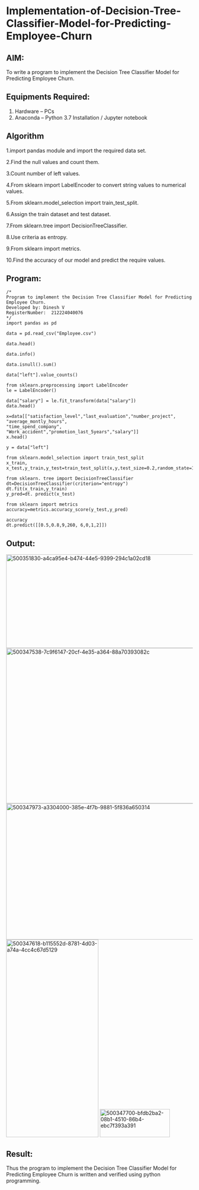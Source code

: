 # Implementation-of-Decision-Tree-Classifier-Model-for-Predicting-Employee-Churn

## AIM:
To write a program to implement the Decision Tree Classifier Model for Predicting Employee Churn.

## Equipments Required:
1. Hardware – PCs
2. Anaconda – Python 3.7 Installation / Jupyter notebook

## Algorithm
1.import pandas module and import the required data set.

2.Find the null values and count them.

3.Count number of left values.

4.From sklearn import LabelEncoder to convert string values to numerical values.

5.From sklearn.model_selection import train_test_split.

6.Assign the train dataset and test dataset.

7.From sklearn.tree import DecisionTreeClassifier.

8.Use criteria as entropy.

9.From sklearn import metrics.

10.Find the accuracy of our model and predict the require values.

## Program:
```
/*
Program to implement the Decision Tree Classifier Model for Predicting Employee Churn.
Developed by: Dinesh V
RegisterNumber:  212224040076
*/
import pandas as pd

data = pd.read_csv("Employee.csv")

data.head()

data.info()

data.isnull().sum()

data["left"].value_counts()

from sklearn.preprocessing import LabelEncoder
le = LabelEncoder()

data["salary"] = le.fit_transform(data["salary"])
data.head()

x=data[["satisfaction_level","last_evaluation","number_project", "average_montly_hours",
"time_spend_company", "Work_accident","promotion_last_5years","salary"]]
x.head()

y = data["left"]

from sklearn.model_selection import train_test_split
x_train, x_test,y_train,y_test=train_test_split(x,y,test_size=0.2,random_state=100)

from sklearn. tree import DecisionTreeClassifier
dt=DecisionTreeClassifier(criterion="entropy")
dt.fit(x_train,y_train)
y_pred=dt. predict(x_test)

from sklearn import metrics
accuracy=metrics.accuracy_score(y_test,y_pred)

accuracy
dt.predict([[0.5,0.8,9,260, 6,0,1,2]])

```

## Output:

<img width="1590" height="253" alt="500351830-a4ca95e4-b474-44e5-9399-294c1a02cd18" src="https://github.com/user-attachments/assets/ea13be87-0e3b-4eab-88d9-f919d848e1e3" />



<img width="505" height="420" alt="500347538-7c9f6147-20cf-4e35-a364-88a70393082c" src="https://github.com/user-attachments/assets/17c06df8-0be4-47e9-abed-9c902a809a03" />



<img width="1385" height="368" alt="500347973-a3304000-385e-4f7b-9881-5f836a650314" src="https://github.com/user-attachments/assets/e4cb422c-2351-4ffb-9a04-7c755b409bf1" />

<img width="249" height="534" alt="500347618-b115552d-8781-4d03-a74a-4cc4c67d5129" src="https://github.com/user-attachments/assets/a75df6f7-7d3a-4f96-8037-d074fa80e9a1" />


<img width="189" height="76" alt="500347700-bfdb2ba2-08b1-4510-86b4-ebc7f393a391" src="https://github.com/user-attachments/assets/edb94b05-ec33-41bf-b846-d2d4c030bd3f" />


## Result:
Thus the program to implement the  Decision Tree Classifier Model for Predicting Employee Churn is written and verified using python programming.
